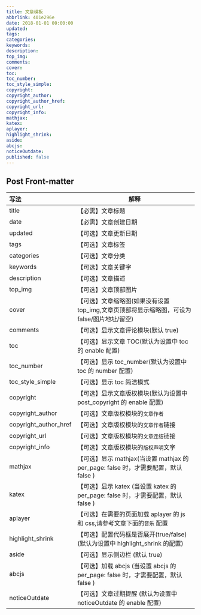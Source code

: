 ```yaml
---
title: 文章模板
abbrlink: 401e296e
date: 2018-01-01 00:00:00
updated:
tags:
categories:
keywords:
description:
top_img:
comments:
cover:
toc:
toc_number:
toc_style_simple:
copyright:
copyright_author:
copyright_author_href:
copyright_url:
copyright_info:
mathjax:
katex:
aplayer:
highlight_shrink:
aside:
abcjs:
noticeOutdate:
published: false
---
```


## Post Front-matter

| 写法                      | 解释                                                               |
| :---------------------- | ---------------------------------------------------------------- |
| title                   | 【必需】文章标题                                                         |
| date                    | 【必需】文章创建日期                                                       |
| updated                 | 【可选】文章更新日期                                                       |
| tags                    | 【可选】文章标签                                                         |
| categories              | 【可选】文章分类                                                         |
| keywords                | 【可选】文章关键字                                                        |
| description             | 【可选】文章描述                                                         |
| top\_img                | 【可选】文章顶部图片                                                       |
| cover                   | 【可选】文章缩略图(如果没有设置 top\_img,文章页顶部将显示缩略图，可设为 false/图片地址/留空)         |
| comments                | 【可选】显示文章评论模块(默认 true)                                            |
| toc                     | 【可选】显示文章 TOC(默认为设置中 toc 的 enable 配置)                             |
| toc\_number             | 【可选】显示 toc\_number(默认为设置中 toc 的 number 配置)                       |
| toc\_style\_simple      | 【可选】显示 toc 简洁模式                                                  |
| copyright               | 【可选】显示文章版权模块(默认为设置中 post\_copyright 的 enable 配置)                 |
| copyright\_author       | 【可选】文章版权模块的`文章作者`                                                |
| copyright\_author\_href | 【可选】文章版权模块的`文章作者`链接                                              |
| copyright\_url          | 【可选】文章版权模块的`文章连结`链接                                              |
| copyright\_info         | 【可选】文章版权模块的`版权声明`文字                                              |
| mathjax                 | 【可选】显示 mathjax(当设置 mathjax 的 per\_page: false 时，才需要配置，默认 false ) |
| katex                   | 【可选】显示 katex (当设置 katex 的 per\_page: false 时，才需要配置，默认 false )    |
| aplayer                 | 【可选】在需要的页面加载 aplayer 的 js 和 css,请参考文章下面的`音乐` 配置                  |
| highlight\_shrink       | 【可选】配置代码框是否展开(true/false)(默认为设置中 highlight\_shrink 的配置)          |
| aside                   | 【可选】显示侧边栏 (默认 true)                                              |
| abcjs                   | 【可选】加载 abcjs (当设置 abcjs 的 per\_page: false 时，才需要配置，默认 false )    |
| noticeOutdate           | 【可选】文章过期提醒 (默认为设置中 noticeOutdate 的 enable 配置)                    |
